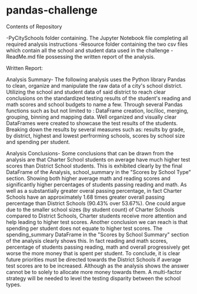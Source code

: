 # pandas-challenge

Contents of Repository

-PyCitySchools folder containing. The Jupyter Notebook file completing all required analysis instructions
-Resource folder containing the two csv files which contain all the school and student data used in the challenge
-ReadMe.md file possessing the written report of the analysis.


Written Report:

Analysis Summary-
    The following analysis uses the Python library Pandas to clean, organize and manipulate the raw data of a city's school district. Utilizing the school and student data of said district to reach clear conclusions on the standardized testing results of the student's reading and math scores and school budgets to name a few. Through several Pandas functions such as but not limited to : DataFrame creation, loc/iloc, merging, grouping, binning and mapping data. Well organized and visually clear DataFrames were created to showcase the test results of the students. Breaking down the results by several measures such as: results by grade, by district, highest and lowest perfrorming schools, scores by school size and spending per student.
 
Analysis Conclusions-
   Some conclusions that can be drawn from the analysis are that Charter School students on average have much higher test scores than District School students. This is exhibited clearly by the final DataFrame of the Analysis, school_summary in the "Scores by School Type" section. Showing both higher average math and reading scores and significantly higher percentages of students passing reading and math. As well as a substantially greater overal passing percentage, in fact Charter Schools have an approximately 1.68 times greater overall passing percentage than District Schools (90.43% over 53.67%). One could argue due to the smaller school sizes (by student count) of Charter Schools compared to District Schools, Charter students receive more attention and help leading to higher test scores.
   Another conclusion we can reach is that spending per student does not equate to higher test scores. The spending_summary DataFrame in the "Scores by School Summary" section of the analysis clearly shows this. In fact reading and math scores, percentage of students passing reading, math and overall progressively get worse the more money that is spent per student.
   To conclude, it is clear future priorities must be directed towards the District Schools if average test scores are to be increased. Although as the analysis shows the answer cannot be to solely to allocate more money towards them. A multi-factor strategy will be needed to level the testing disparity between the school types.
    
   
     
    
